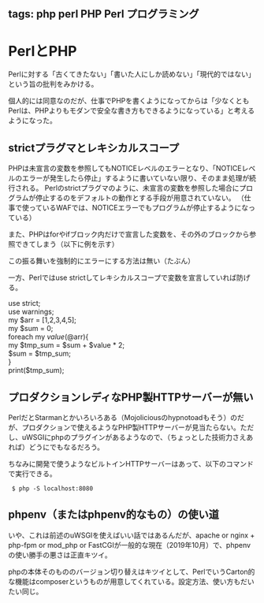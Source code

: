 tags: php perl PHP Perl プログラミング
---
# PerlとPHP

Perlに対する「古くてきたない」「書いた人にしか読めない」「現代的ではない」という旨の批判をみかける。

個人的には同意なのだが、仕事でPHPを書くようになってからは「少なくともPerlは、PHPよりもモダンで安全な書き方もできるようになっている」と考えるようになった。

## strictプラグマとレキシカルスコープ

PHPは未宣言の変数を参照してもNOTICEレベルのエラーとなり、「NOTICEレベルのエラーが発生したら停止」するように書いていない限り、そのまま処理が続行される。
Perlのstrictプラグマのように、未宣言の変数を参照した場合にプログラムが停止するのをデフォルトの動作とする手段が用意されていない。
（仕事で使っているWAFでは、NOTICEエラーでもプログラムが停止するようになっている）

また、PHPはforやifブロック内だけで宣言した変数を、その外のブロックから参照できてしまう（以下に例を示す）


 <?php
 $arr = [1,2,3,4,5];
 $sum = 0;
 foreach($arr as $value){
     $tmp_sum = $sum + $value * 2;
     $sum = $tmp_sum;
 }
 print($tmp_sum);    # <- 読めてしまう！
 ?>

この振る舞いを強制的にエラーにする方法は無い（たぶん）

一方、Perlではuse strictしてレキシカルスコープで変数を宣言していれば防げる。

 use strict;                                                       
 use warnings;                                                     
 my $arr = [1,2,3,4,5];                                               
 my $sum = 0;                                                         
 foreach my $value (@$arr){                                           
     my $tmp_sum = $sum + $value * 2;                                 
     $sum = $tmp_sum;                                              
 }                                                                 
 print($tmp_sum);  

## プロダクションレディなPHP製HTTPサーバーが無い

PerlだとStarmanとかいろいろある（Mojoliciousのhypnotoadもそう）のだが、プロダクションで使えるようなPHP製HTTPサーバーが見当たらない。ただし、uWSGIにphpのプラグインがあるようなので、（ちょっとした技術力さえあれば）どうにでもなるだろう。

ちなみに開発で使うようなビルトインHTTPサーバーはあって、以下のコマンドで実行できる。

```
 $ php -S localhost:8080
```

## phpenv（またはphpenv的なもの）の使い道

いや、これは前述のuWSGIを使えばいい話ではあるんだが、apache or nginx + php-fpm or mod_php or FastCGIが一般的な現在（2019年10月）で、phpenvの使い勝手の悪さは正直キツイ。

phpの本体そのもののバージョン切り替えはキツイとして、PerlでいうCarton的な機能はcomposerというものが用意してくれている。設定方法、使い方もだいたい同じ。

